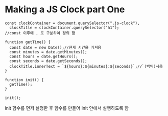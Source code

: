 # Making a JS Clock part One

```
const clockContainer = document.querySelector(".js-clock"),
  clockTitle = clockContainer.querySelector("h1");
//const 이후에 , 로 구분하여 정의 함

function getTime() {
  const date = new Date();//현재 시간을 가져옴
  const minutes = date.getMinutes();
  const hours = date.getHours();
  const seconds = date.getSeconds();
  clockTitle.innerText = `${hours}:${minutes}:${seconds}`;//`(백틱)사용
}

function init() {
  getTime();
}

init();
```

init 함수를 먼저 설정한 후 함수를 만들어 init 안에서 실행하도록 함
